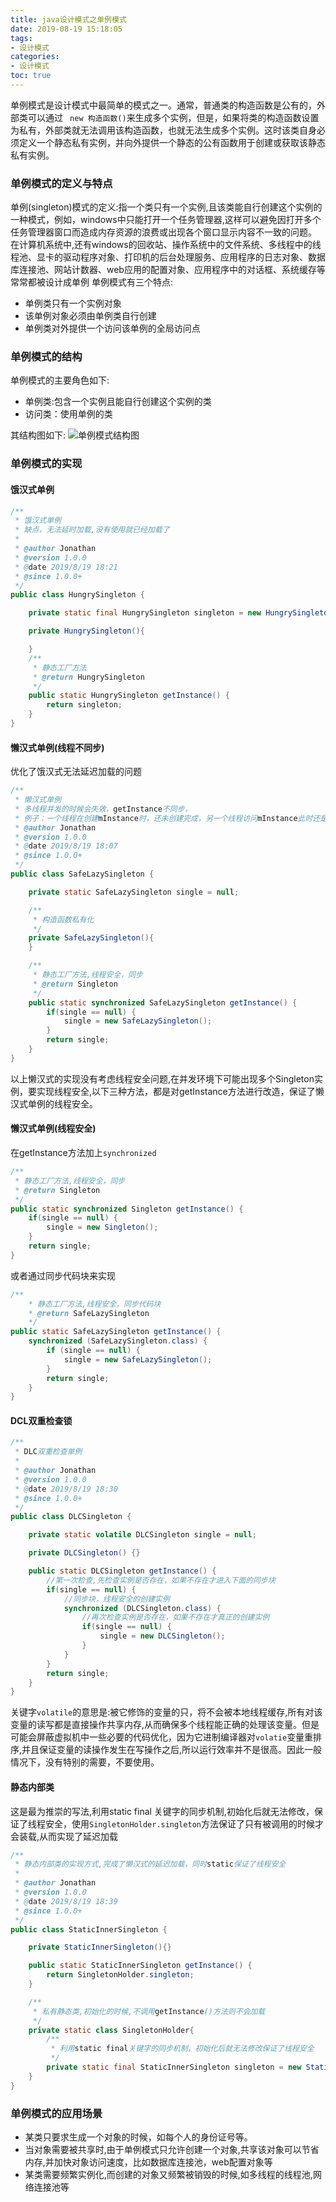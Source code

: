 ```yaml
---
title: java设计模式之单例模式
date: 2019-08-19 15:18:05
tags:
- 设计模式
categories:
- 设计模式
toc: true
---
```

单例模式是设计模式中最简单的模式之一。通常，普通类的构造函数是公有的，外部类可以通过 ` new 构造函数()`来生成多个实例，但是，如果将类的构造函数设置为私有，外部类就无法调用该构造函数，也就无法生成多个实例。这时该类自身必须定义一个静态私有实例，并向外提供一个静态的公有函数用于创建或获取该静态私有实例。
<!-- more -->
### 单例模式的定义与特点

单例(singleton)模式的定义:指一个类只有一个实例,且该类能自行创建这个实例的一种模式，例如，windows中只能打开一个任务管理器,这样可以避免因打开多个任务管理器窗口而造成内存资源的浪费或出现各个窗口显示内容不一致的问题。
在计算机系统中,还有windows的回收站、操作系统中的文件系统、多线程中的线程池、显卡的驱动程序对象、打印机的后台处理服务、应用程序的日志对象、数据库连接池、网站计数器、web应用的配置对象、应用程序中的对话框、系统缓存等常常都被设计成单例
单例模式有三个特点:

* 单例类只有一个实例对象
* 该单例对象必须由单例类自行创建
* 单例类对外提供一个访问该单例的全局访问点

### 单例模式的结构

单例模式的主要角色如下:

* 单例类:包含一个实例且能自行创建这个实例的类
* 访问类：使用单例的类

其结构图如下:
![单例模式结构图](/files/dp/singleton.png)

### 单例模式的实现

#### 饿汉式单例

```java
/**
 * 饿汉式单例
 * 缺点，无法延时加载,没有使用就已经加载了
 *
 * @author Jonathan
 * @version 1.0.0
 * @date 2019/8/19 18:21
 * @since 1.0.0+
 */
public class HungrySingleton {

    private static final HungrySingleton singleton = new HungrySingleton();

    private HungrySingleton(){

    }
    /**
     * 静态工厂方法
     * @return HungrySingleton
     */
    public static HungrySingleton getInstance() {
        return singleton;
    }
}
```

#### 懒汉式单例(线程不同步)

优化了饿汉式无法延迟加载的问题

```java
/**
 * 懒汉式单例
 * 多线程并发的时候会失效，getInstance不同步，
 * 例子：一个线程在创建mInstance时，还未创建完成，另一个线程访问mInstance此时还是为空，又创建了一个
 * @author Jonathan
 * @version 1.0.0
 * @date 2019/8/19 18:07
 * @since 1.0.0+
 */
public class SafeLazySingleton {

    private static SafeLazySingleton single = null;

    /**
     * 构造函数私有化
     */
    private SafeLazySingleton(){
    }

    /**
     * 静态工厂方法,线程安全，同步
     * @return Singleton
     */
    public static synchronized SafeLazySingleton getInstance() {
        if(single == null) {
            single = new SafeLazySingleton();
        }
        return single;
    }
}
```

以上懒汉式的实现没有考虑线程安全问题,在并发环境下可能出现多个Singleton实例，要实现线程安全,以下三种方法，都是对getInstance方法进行改造，保证了懒汉式单例的线程安全。

#### 懒汉式单例(线程安全)

在getInstance方法加上`synchronized`

```java
/**
 * 静态工厂方法,线程安全，同步
 * @return Singleton
 */
public static synchronized Singleton getInstance() {
    if(single == null) {
        single = new Singleton();
    }
    return single;
}
```

或者通过同步代码块来实现

```java
/**
    * 静态工厂方法,线程安全，同步代码块
    * @return SafeLazySingleton
    */
public static SafeLazySingleton getInstance() {
    synchronized (SafeLazySingleton.class) {
        if (single == null) {
            single = new SafeLazySingleton();
        }
        return single;
    }
}
```

#### DCL双重检查锁

```java
/**
 * DLC双重检查单例
 *
 * @author Jonathan
 * @version 1.0.0
 * @date 2019/8/19 18:30
 * @since 1.0.0+
 */
public class DLCSingleton {

    private static volatile DLCSingleton single = null;

    private DLCSingleton() {}

    public static DLCSingleton getInstance() {
        //第一次检查,先检查实例是否存在，如果不存在才进入下面的同步块
        if(single == null) {
            //同步块，线程安全的创建实例
            synchronized (DLCSingleton.class) {
                //再次检查实例是否存在，如果不存在才真正的创建实例
                if(single == null) {
                    single = new DLCSingleton();
                }
            }
        }
        return single;
    }
}
```

关键字`volatile`的意思是:被它修饰的变量的只，将不会被本地线程缓存,所有对该变量的读写都是直接操作共享内存,从而确保多个线程能正确的处理该变量。但是可能会屏蔽虚拟机中一些必要的代码优化，因为它进制编译器对`volatie`变量重排序,并且保证变量的读操作发生在写操作之后,所以运行效率并不是很高。因此一般情况下，没有特别的需要，不要使用。

#### 静态内部类

这是最为推崇的写法,利用static final 关键字的同步机制,初始化后就无法修改，保证了线程安全，使用`SingletonHolder.singleton`方法保证了只有被调用的时候才会装载,从而实现了延迟加载

```java
/**
 * 静态内部类的实现方式,完成了懒汉式的延迟加载，同时static保证了线程安全
 *
 * @author Jonathan
 * @version 1.0.0
 * @date 2019/8/19 18:39
 * @since 1.0.0+
 */
public class StaticInnerSingleton {

    private StaticInnerSingleton(){}

    public static StaticInnerSingleton getInstance() {
        return SingletonHolder.singleton;
    }

    /**
     * 私有静态类,初始化的时候,不调用getInstance()方法则不会加载
     */
    private static class SingletonHolder{
        /**
         * 利用static final关键字的同步机制，初始化后就无法修改保证了线程安全
         */
        private static final StaticInnerSingleton singleton = new StaticInnerSingleton();
    }
}
```

### 单例模式的应用场景

* 某类只要求生成一个对象的时候，如每个人的身份证号等。
* 当对象需要被共享时,由于单例模式只允许创建一个对象,共享该对象可以节省内存,并加快对象访问速度，比如数据库连接池，web配置对象等
* 某类需要频繁实例化,而创建的对象又频繁被销毁的时候,如多线程的线程池,网络连接池等

